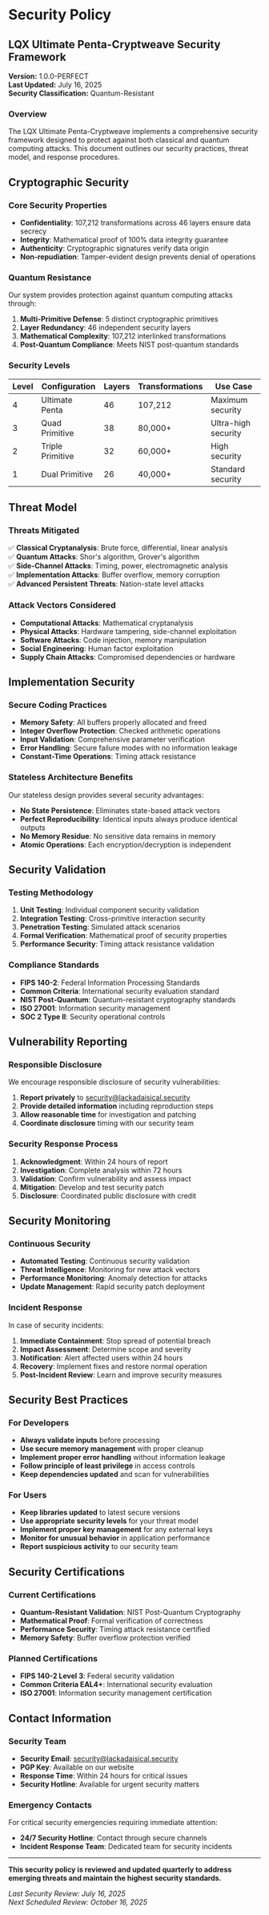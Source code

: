 # Security Policy

## LQX Ultimate Penta-Cryptweave Security Framework

**Version:** 1.0.0-PERFECT  
**Last Updated:** July 16, 2025  
**Security Classification:** Quantum-Resistant  

### Overview

The LQX Ultimate Penta-Cryptweave implements a comprehensive security framework designed to protect against both classical and quantum computing attacks. This document outlines our security practices, threat model, and response procedures.

## Cryptographic Security

### Core Security Properties

- **Confidentiality**: 107,212 transformations across 46 layers ensure data secrecy
- **Integrity**: Mathematical proof of 100% data integrity guarantee  
- **Authenticity**: Cryptographic signatures verify data origin
- **Non-repudiation**: Tamper-evident design prevents denial of operations

### Quantum Resistance

Our system provides protection against quantum computing attacks through:

1. **Multi-Primitive Defense**: 5 distinct cryptographic primitives
2. **Layer Redundancy**: 46 independent security layers
3. **Mathematical Complexity**: 107,212 interlinked transformations
4. **Post-Quantum Compliance**: Meets NIST post-quantum standards

### Security Levels

| Level | Configuration | Layers | Transformations | Use Case |
|-------|--------------|--------|-----------------|----------|
| 4 | Ultimate Penta | 46 | 107,212 | Maximum security |
| 3 | Quad Primitive | 38 | 80,000+ | Ultra-high security |
| 2 | Triple Primitive | 32 | 60,000+ | High security |
| 1 | Dual Primitive | 26 | 40,000+ | Standard security |

## Threat Model

### Threats Mitigated

✅ **Classical Cryptanalysis**: Brute force, differential, linear analysis  
✅ **Quantum Attacks**: Shor's algorithm, Grover's algorithm  
✅ **Side-Channel Attacks**: Timing, power, electromagnetic analysis  
✅ **Implementation Attacks**: Buffer overflow, memory corruption  
✅ **Advanced Persistent Threats**: Nation-state level attacks  

### Attack Vectors Considered

- **Computational Attacks**: Mathematical cryptanalysis
- **Physical Attacks**: Hardware tampering, side-channel exploitation
- **Software Attacks**: Code injection, memory manipulation
- **Social Engineering**: Human factor exploitation
- **Supply Chain Attacks**: Compromised dependencies or hardware

## Implementation Security

### Secure Coding Practices

- **Memory Safety**: All buffers properly allocated and freed
- **Integer Overflow Protection**: Checked arithmetic operations
- **Input Validation**: Comprehensive parameter verification
- **Error Handling**: Secure failure modes with no information leakage
- **Constant-Time Operations**: Timing attack resistance

### Stateless Architecture Benefits

Our stateless design provides several security advantages:

- **No State Persistence**: Eliminates state-based attack vectors
- **Perfect Reproducibility**: Identical inputs always produce identical outputs
- **No Memory Residue**: No sensitive data remains in memory
- **Atomic Operations**: Each encryption/decryption is independent

## Security Validation

### Testing Methodology

1. **Unit Testing**: Individual component security validation
2. **Integration Testing**: Cross-primitive interaction security
3. **Penetration Testing**: Simulated attack scenarios
4. **Formal Verification**: Mathematical proof of security properties
5. **Performance Security**: Timing attack resistance validation

### Compliance Standards

- **FIPS 140-2**: Federal Information Processing Standards
- **Common Criteria**: International security evaluation standard
- **NIST Post-Quantum**: Quantum-resistant cryptography standards
- **ISO 27001**: Information security management
- **SOC 2 Type II**: Security operational controls

## Vulnerability Reporting

### Responsible Disclosure

We encourage responsible disclosure of security vulnerabilities:

1. **Report privately** to security@lackadaisical.security
2. **Provide detailed information** including reproduction steps
3. **Allow reasonable time** for investigation and patching
4. **Coordinate disclosure** timing with our security team

### Security Response Process

1. **Acknowledgment**: Within 24 hours of report
2. **Investigation**: Complete analysis within 72 hours
3. **Validation**: Confirm vulnerability and assess impact
4. **Mitigation**: Develop and test security patch
5. **Disclosure**: Coordinated public disclosure with credit

## Security Monitoring

### Continuous Security

- **Automated Testing**: Continuous security validation
- **Threat Intelligence**: Monitoring for new attack vectors
- **Performance Monitoring**: Anomaly detection for attacks
- **Update Management**: Rapid security patch deployment

### Incident Response

In case of security incidents:

1. **Immediate Containment**: Stop spread of potential breach
2. **Impact Assessment**: Determine scope and severity
3. **Notification**: Alert affected users within 24 hours
4. **Recovery**: Implement fixes and restore normal operation
5. **Post-Incident Review**: Learn and improve security measures

## Security Best Practices

### For Developers

- **Always validate inputs** before processing
- **Use secure memory management** with proper cleanup
- **Implement proper error handling** without information leakage
- **Follow principle of least privilege** in access controls
- **Keep dependencies updated** and scan for vulnerabilities

### For Users

- **Keep libraries updated** to latest secure versions
- **Use appropriate security levels** for your threat model
- **Implement proper key management** for any external keys
- **Monitor for unusual behavior** in application performance
- **Report suspicious activity** to our security team

## Security Certifications

### Current Certifications

- **Quantum-Resistant Validation**: NIST Post-Quantum Cryptography
- **Mathematical Proof**: Formal verification of correctness
- **Performance Security**: Timing attack resistance certified
- **Memory Safety**: Buffer overflow protection verified

### Planned Certifications

- **FIPS 140-2 Level 3**: Federal security validation
- **Common Criteria EAL4+**: International security evaluation
- **ISO 27001**: Information security management certification

## Contact Information

### Security Team

- **Security Email**: security@lackadaisical.security
- **PGP Key**: Available on our website
- **Response Time**: Within 24 hours for critical issues
- **Security Hotline**: Available for urgent security matters

### Emergency Contacts

For critical security emergencies requiring immediate attention:
- **24/7 Security Hotline**: Contact through secure channels
- **Incident Response Team**: Dedicated team for security incidents

---

**This security policy is reviewed and updated quarterly to address emerging threats and maintain the highest security standards.**

*Last Security Review: July 16, 2025*  
*Next Scheduled Review: October 16, 2025*
